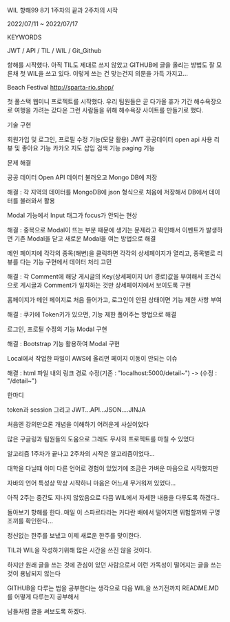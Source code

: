 WIL
항해99 8기 1주차의 끝과 2주차의 시작

2022/07/11 ~ 2022/07/17

KEYWORDS

JWT / API / TIL / WIL / Git_Github

항해를 시작했다. 아직 TIL도 제대로 쓰지 않았고 GITHUB에 글을 올리는 방법도 잘 모른채 첫 WIL을 쓰고 있다. 이렇게 쓰는 건 맞는건지 의문을 가득 가지고...

Beach Festival
http://sparta-rio.shop/

첫 풀스택 웹미니 프로젝트를 시작했다. 우리 팀원들은 곧 다가올 휴가 기간 해수욕장으로 여행을 가려는 갔다온 그런 사람들을 위해 해수욕장 사이트를 만들기로 했다.

기술 구현

회원가입 및 로그인, 프로필 수정 기능(모달 활용) JWT 공공데이터 open api 사용 리뷰 및 좋아요 기능 카카오 지도 삽입 검색 기능 paging 기능

문제 해결

공공 데이터 Open API 데이터 불러오고 Mongo DB에 저장

해결 : 각 지역의 데이터를 MongoDB에 json 형식으로 처음에 저장해서 DB에서 데이터를 불러와서 활용

Modal 기능에서 Input 태그가 focus가 안되는 현상

해결 : 중복으로 Modal이 뜨는 부분 때문에 생기는 문제라고 확인해서 이벤트가 발생하면 기존 Modal을 닫고 새로운 Modal을 여는 방법으로 해결

메인 페이지에 각각의 종목(해변)을 클릭하면 각각의 상세페이지가 열리고, 종목별로 리뷰를 다는 기능 구현에서 데이터 처리 고민

해결 : 각 Comment에 해당 게시글의 Key(상세페이지 Url 경로)값을 부여해서 조건식으로 게시글과 Comment가 일치하는 것만 상세페이지에서 보이도록 구현

홈페이지가 메인 페이지로 처음 들어가고, 로그인이 안된 상태이면 기능 제한 사항 부여

해결 : 쿠키에 Token키가 있으면, 기능 제한 풀어주는 방법으로 해결

로그인, 프로필 수정의 기능 Modal 구현

해결 : Bootstrap 기능 활용하여 Modal 구현

Local에서 작업한 파일이 AWS에 올리면 페이지 이동이 안되는 이슈

해결 : html 파일 내의 링크 경로 수정(기존 : "localhost:5000/detail~") -> (수정 : "/detail~")

한마디

token과 session 그리고 JWT...API...JSON....JINJA

처음엔 강의만으론 개념을 이해하기 어려운게 사실이었다

많은 구글링과 팀원들의 도움으로 그래도 무사히 프로젝트를 마칠 수 있었다

알고리즘
1주차가 끝나고 2주차의 시작은 알고리즘이었다...

대학을 다닐떄 이미 다른 언어로 경험이 있었기에 조금은 가벼운 마음으로 시작했지만

자바의 언어 특성상 막상 시작하니 마음은 어느새 무거워져 있었다...

아직 2주는 중간도 지나지 않았음으로 다믐 WIL에서 자세한 내용을 다루도록 하겠다..

돌아보기
항해를 한다..매일 이 스파르타라는 커다란 배에서 떨어지면 위험할까봐 구명조끼를 확인한다...

정신없는 한주를 보냈고 이제 새로운 한주를 맞이한다.

TIL과 WIL을 작성하기위해 많은 시간을 쓰진 않을 것이다.

하지만 원래 글을 쓰는 것에 관심이 있던 사람으로서 이런 가독성이 떨어지는 글을 쓰는 것이 용납되지 않는다

GITHUB을 다루는 법을 공부한다는 생각으로 다음 WIL을 쓰기전까지 README.MD를 어떻게 다루는지 공부해서

남들처럼 글을 써보도록 하겠다.